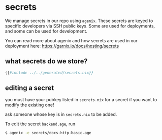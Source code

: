 # secrets

We manage secrets in our repo using `agenix`.
These secrets are keyed to specific developers via SSH public keys.
Some are used for deployments, and some can be used for development.

You can read more about agenix and how secrets are used in our deployment here: https://garnix.io/docs/hosting/secrets

## what secrets do we store?

```nix
{{#include ../../generated/secrets.nix}}
```

## editing a secret

you must have your pubkey listed in `secrets.nix` for a secret if you want to modify the existing one!

ask someone whose key is in `secrets.nix` to be added.

To edit the secret `backend.age`, run

```bash
$ agenix -e secrets/docs-http-basic.age
```
